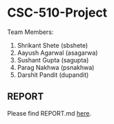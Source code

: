 # CSC-510-Project

Team Members:
1. Shrikant Shete (sbshete)
2. Aayush Agarwal (asagarwa)
3. Sushant Gupta (sagupta)
4. Parag Nakhwa (psnakhwa)
5. Darshit Pandit (dupandit)

## REPORT

Please find REPORT.md [here](https://github.ncsu.edu/sbshete/CSC-510-Project/blob/milestone-report/REPORT.md).
